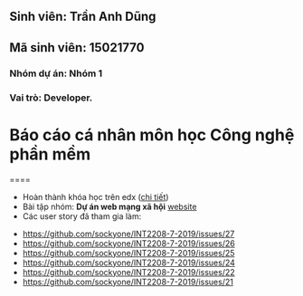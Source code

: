 ## Sinh viên: Trần Anh Dũng
## Mã sinh viên: 15021770
### Nhóm dự án: Nhóm 1
### Vai trò: Developer.

# Báo cáo cá nhân môn học Công nghệ phần mềm
====
* Hoàn thành khóa học trên edx ([chi tiết](SoftEng1x.jpg))
* Bài tập nhóm: **Dự án web mạng xã hội** [website](http://35.229.147.65:4200/)
* Các user story đã tham gia làm:
- https://github.com/sockyone/INT2208-7-2019/issues/27
- https://github.com/sockyone/INT2208-7-2019/issues/26
- https://github.com/sockyone/INT2208-7-2019/issues/25
- https://github.com/sockyone/INT2208-7-2019/issues/24
- https://github.com/sockyone/INT2208-7-2019/issues/22
- https://github.com/sockyone/INT2208-7-2019/issues/21
